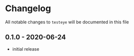 # Changelog

All notable changes to `testeye` will be documented in this file

## 0.1.0 - 2020-06-24

- initial release
